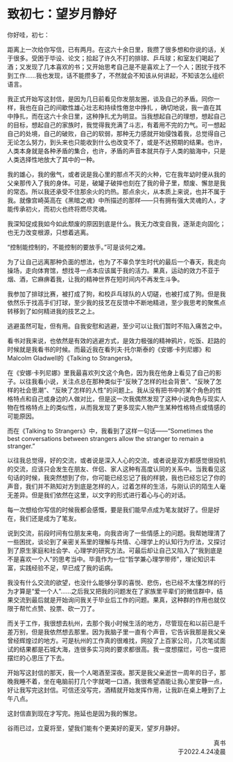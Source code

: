 # 致初七：望岁月静好

你好哇，初七：

距离上一次给你写信，已有两月。在这六十余日里，我攒了很多想和你说的话，关于很多。受困于毕设、论文；拾起了许久不打的排球、乒乓球；和室友们喝起了酒；又发现了几本喜欢的书；又开始思考自己是不是喜欢上了一个人；困扰于找不到工作……我也发现，话不能攒多了，不然就会不知该从何讲起，不知该怎么组织语言。

我正式开始写这封信，是因为几日前看见你发朋友圈，谈及自己的矛盾。同你一样，我也在自己的间歇性雄心壮志和持续性倦怠中挣扎 ，确切地说，我一直在其中挣扎，而在这六十余日里，这种挣扎尤为明显。当我想起自己的理想，想起自己的目标，想起自己的家族时，我觉得我充满了斗志，有着用不完的力气。可一想起自己的处境，自己的破败，自己的软弱，那种无力感就开始侵蚀着我，总觉得自己无论怎么努力，到头来也只能收到什么也改变不了，或是不达预期的结果。也许，人类本身就是各种矛盾的集合，也许，矛盾的声音本就共存于人类的脑海中，只是人类选择性地放大了其中的一种。

我的雄心，我的傲气，或者说是我心里的那点不灭的火种，它在我年幼时便从我的父亲那传入了我的身体。可是，破罐子破摔也刻在了我的骨子里，颓废、懈怠是我的常态。所以我还承受不住那余火的灼热。那点余火，从本质上来说，也并不属于我。就像宫崎英高在《黑暗之魂》中所描述的那样——只有拥有强大灵魂的人，才能传承初火，而初火也终将燃尽灵魂。

我深知促成我如今如此颓废的原因到底是什么。我无力改变自我，逐渐走向固化；也无力改变根源，只想着逃离。

“控制能控制的，不能控制的要放手。”可是谈何之难。

为了让自己远离那种负面的想法，也为了不辜负学生时代的最后一个春天，我走向操场，走向体育馆，想找寻一点本应该属于我的活力。果真，运动的效力不亚于烟、酒，它麻痹着我，让我的精神世界在短时间内不再发生斗争。

我参加了排球比赛，被打成了狗，和校乒乓球队的人切磋，也被打成了狗。但是我依然乐于找高手们打球，至少我的技艺在反馈中不断地精进，至少我思考的聚焦点转移到了如何精进我的技艺之上。

逃避虽然可耻，但有用。自我安慰和逃避，至少可以让我们暂时不陷入痛苦之中。

看书对我来说，也依然是有效的逃避方式，是效力极强的精神鸦片，吃饭、赶路的时候就是我看书的时候。而最近我在看列夫·托尔斯泰的《安娜·卡列尼娜》和Malcolm Gladwell的《Talking to Strangers》。 

在《安娜·卡列尼娜》里我最喜欢列文这个角色，因为我在他身上看见了自己的影子。以往我看小说，关注点总在那种类似于“反映了怎样的社会背景”、“反映了怎样的社会思潮”、“反映了怎样的人性”的问题上。我从没有把书中的某个角色的性格特点和自己或身边的人做对比，但是这一次我偶然发现了这种小说角色与现实人物在性格特点上的类似性，从而我发现了更多现实人物产生某种性格特点或情感的可能原因。

而在《Talking to Strangers》中，我看到了这样一句话——“Sometimes the best conversations between strangers allow the stranger to remain a stranger.”

以往我总觉得，好的交流，或者说是深入人心的交流，或者说是双方都感觉很投机的交流，应该只会发生在朋友、伴侣、家人这种有高度认同的关系中。当我看见这句话的时候，我突然想到了你，你可能已经忘记了我的样貌，我也已经忘记了你的声音，我们并不熟知对方到底是怎样的人，过着怎样的生活，与刚认识的陌生人毫无差异。但是我们依然在这里，以文字的形式进行着心与心的对话。

每一次想给你写信的时候我都会感慨，要是我们能早点成为笔友就好了。但是好在，我们还是成为了笔友。

说到交流，前段时间有位朋友来电，向我咨询了一些情感上的问题。我帮她理清了一些困扰，谈论到了亲密关系里的理解与共情、心理学上的认知行为疗法，又探讨到了原生家庭和社会学、心理学的研究方法。可最后却让自己又陷入了“我到底是不是喜欢一个人”的思考当中。毕竟作为一位“哲学兼心理学带师”，理论知识丰富，实践经验不足，早已成了我的诟病。

我没有什么交流的欲望，也没什么能够分享的喜悦、悲伤，也已经不太懂怎样的行为才算是“爱一个人”……之后我又把我的问题发在了家族里平辈们的微信群中，结果交流到最后就是开始询问我关于毕业后工作的问题。果真，这种群的作用也就仅限于帮忙点赞、投票、砍一刀了。

而关于工作，我很想去杭州，去那个我小时候生活的地方，尽管现在和以前已是千差万别，但是我依然想去那里。因为我脑子里一直有个声音，它告诉我那是我父亲曾经辉煌过的地方。可是杭州的工作真的很难找，网投了上百家公司，几次笔试面试的结果都是石城大海，连很多实习岗的要求都很高。我一度想摆烂，可也一度把摆烂的心思压了下去。

开始写这封信的那天，我一个人喝酒至深夜。那天是我父亲逝世一周年的日子，那晚我睡不着，坐在电脑前打几个字就喝一口酒，我很希望酒能让我心里安静一点，好让我写完这封信。可信还没写完，酒精就开始发挥作用，让我趴在桌上睡到了上午八点。

这封信直到现在才写完。拖延也是因为我的懈怠。

谷雨已过，立夏将至，望我们能有个更美好的夏天，望岁月静好。

<div  align = 'right'>真书</div>
<div align = 'right'>于2022.4.24凌晨</div>

